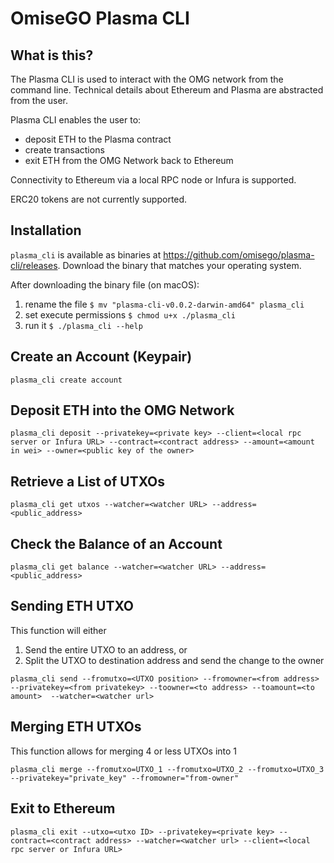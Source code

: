 # OmiseGO Plasma CLI

## What is this?

The Plasma CLI is used to interact with the OMG network from the command line. Technical details about Ethereum and Plasma are abstracted from the user.

Plasma CLI enables the user to:
* deposit ETH to the Plasma contract
* create transactions
* exit ETH from the OMG Network back to Ethereum

Connectivity to Ethereum via a local RPC node or Infura is supported.

ERC20 tokens are not currently supported.

## Installation

`plasma_cli` is available as binaries at https://github.com/omisego/plasma-cli/releases. Download the binary that matches your operating system.

After downloading the binary file (on macOS):
1. rename the file `$ mv "plasma-cli-v0.0.2-darwin-amd64" plasma_cli`
2. set execute permissions `$ chmod u+x ./plasma_cli`
3. run it `$ ./plasma_cli --help`

## Create an Account (Keypair)

```
plasma_cli create account
```

## Deposit ETH into the OMG Network

```
plasma_cli deposit --privatekey=<private key> --client=<local rpc server or Infura URL> --contract=<contract address> --amount=<amount in wei> --owner=<public key of the owner>
```


## Retrieve a List of UTXOs

```
plasma_cli get utxos --watcher=<watcher URL> --address=<public_address>
```

## Check the Balance of an Account

```
plasma_cli get balance --watcher=<watcher URL> --address=<public_address>
```

## Sending ETH UTXO

This function will either
1. Send the entire UTXO to an address, or
2. Split the UTXO to destination address and send the change to the owner

```
plasma_cli send --fromutxo=<UTXO position> --fromowner=<from address> --privatekey=<from privatekey> --toowner=<to address> --toamount=<to amount>  --watcher=<watcher url>
```

## Merging ETH UTXOs

This function allows for merging 4 or less UTXOs into 1
```
plasma_cli merge --fromutxo=UTXO_1 --fromutxo=UTXO_2 --fromutxo=UTXO_3 --privatekey="private_key" --fromowner="from-owner"
```

## Exit to Ethereum

```
plasma_cli exit --utxo=<utxo ID> --privatekey=<private key> --contract=<contract address> --watcher=<watcher url> --client=<local rpc server or Infura URL>
```
